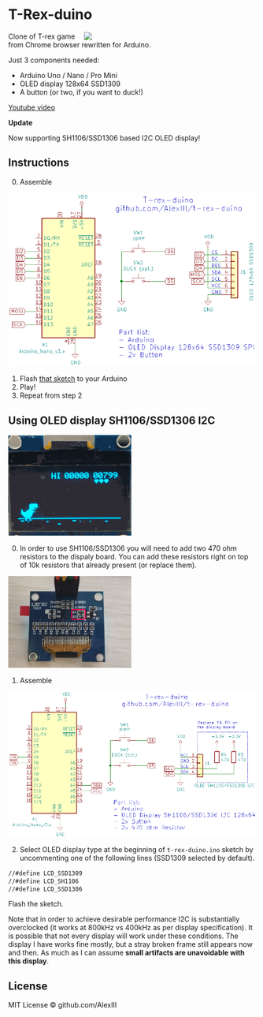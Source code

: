 # T-Rex-duino

<img width="350" align="right" src="img/t-rex-demo-3.gif" />

Clone of T-rex game from Chrome browser rewritten for Arduino.

Just 3 components needed:

- Arduino Uno / Nano / Pro Mini
- OLED display 128x64 SSD1309
- A button (or two, if you want to duck!)

[Youtube video](https://www.youtube.com/watch?v=635SnybBRD8)

**Update**

Now supporting SH1106/SSD1306 based I2C OLED display!

## Instructions

0. Assemble

<img width="600" src="img/sch.png" />

1. Flash [that sketch](https://github.com/AlexIII/t-rex-duino/releases/download/v1.1/Arduino-sketch-t-rex-duino-v1.1.zip) to your Arduino
2. Play!
3. Repeat from step 2

## Using OLED display SH1106/SSD1306 I2C

<img width="250" src="img/t-rex-demo-sh1106.gif" />

0. In order to use SH1106/SSD1306 you will need to add two 470 ohm resistors to the dispaly board. 
You can add these resistors right on top of 10k resistors that already present (or replace them).

<img width="250" src="img/res-mod-sh1106.jpg" />

1. Assemble

<img width="600" src="img/sch-sh1106.png" />

2. Select OLED display type at the beginning of `t-rex-duino.ino` sketch by uncommenting one of the following lines (SSD1309 selected by default).
```
//#define LCD_SSD1309
//#define LCD_SH1106
//#define LCD_SSD1306
```
Flash the sketch.

Note that in order to achieve desirable performance I2C is substantially overclocked (it works at 800kHz vs 400kHz as per display specification).
It is possible that not every display will work under these conditions.
The display I have works fine mostly, but a stray broken frame still appears now and then.
As much as I can assume **small artifacts are unavoidable with this display**.

## License

MIT License © github.com/AlexIII

